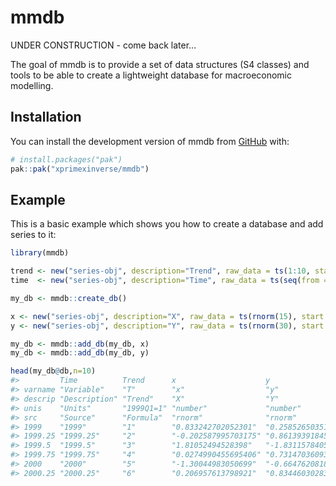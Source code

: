 
<!-- README.md is generated from README.Rmd. Please edit that file -->

# mmdb

<!-- badges: start -->
<!-- badges: end -->

UNDER CONSTRUCTION - come back later…

The goal of mmdb is to provide a set of data structures (S4 classes) and
tools to be able to create a lightweight database for macroeconomic
modelling.

## Installation

You can install the development version of mmdb from
[GitHub](https://github.com/) with:

``` r
# install.packages("pak")
pak::pak("xprimexinverse/mmdb")
```

## Example

This is a basic example which shows you how to create a database and add
series to it:

``` r
library(mmdb)

trend <- new("series-obj", description="Trend", raw_data = ts(1:10, start = c(2000, 1), frequency = 4))
time  <- new("series-obj", description="Time", raw_data = ts(seq(from = 2000, length.out = 10, by = 0.25), start = c(2000, 1), frequency = 4))

my_db <- mmdb::create_db()

x <- new("series-obj", description="X", raw_data = ts(rnorm(15), start = c(1999, 1), frequency = 4), table = "rnorm", units = "number")
y <- new("series-obj", description="Y", raw_data = ts(rnorm(30), start = c(1999, 1), frequency = 4), table = "rnorm", units = "number")

my_db <- mmdb::add_db(my_db, x)
my_db <- mmdb::add_db(my_db, y)

head(my_db@db,n=10)
#>         Time          Trend      x                    y                   
#> varname "Variable"    "T"        "x"                  "y"                 
#> descrip "Description" "Trend"    "X"                  "Y"                 
#> unis    "Units"       "1999Q1=1" "number"             "number"            
#> src     "Source"      "Formula"  "rnorm"              "rnorm"             
#> 1999    "1999"        "1"        "0.833242702052301"  "0.258526503510622" 
#> 1999.25 "1999.25"     "2"        "-0.202587995703175" "0.861393918458616" 
#> 1999.5  "1999.5"      "3"        "1.81052494528398"   "-1.83115784055647" 
#> 1999.75 "1999.75"     "4"        "0.0274990455695406" "0.731470360933202" 
#> 2000    "2000"        "5"        "-1.30044983050699"  "-0.664762081840303"
#> 2000.25 "2000.25"     "6"        "0.206957613798921"  "0.834460302830218"
```
